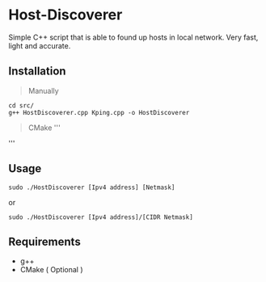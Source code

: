 # Host-Discoverer
Simple C++ script that is able to found up hosts in local network. Very fast, light and accurate.

## Installation
> Manually
```
cd src/
g++ HostDiscoverer.cpp Kping.cpp -o HostDiscoverer
```
> CMake
'''

'''
## Usage
```
sudo ./HostDiscoverer [Ipv4 address] [Netmask]
```
or 

```
sudo ./HostDiscoverer [Ipv4 address]/[CIDR Netmask]
```
## Requirements
- g++
- CMake ( Optional )
